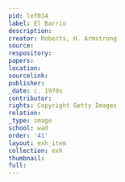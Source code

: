 ```yaml
---
pid: lef014
label: El Barrio
description:
creator: Roberts, H. Armstrong
source:
respository:
papers:
location:
sourcelink:
publisher:
_date: c. 1970s
contributor:
rights: Copyright Getty Images
relation:
_type: image
school: wad
order: '41'
layout: exh_item
collection: exh
thumbnail:
full:
---
```

